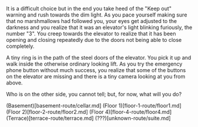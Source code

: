 It is a difficult choice but in the end you take heed of the "Keep out" warning and rush towards the dim light. As you pace yourself making sure that no marshmallows had followed you, your eyes get adjusted to the darkness and you realize that it was an elevator's light blinking furiously, the number "3". You creep towards the elevator to realize that it has been opening and closing repeatedly due to the doors not being able to close completely. 

A tiny ring is in the path of the steel doors of the elevator. You pick it up and walk inside the otherwise ordinary looking lift. As you try the emergency phone button without much success, you realize that some of the buttons on the elevator are missing and there is a tiny camera looking at you from above.

Who is on the other side, you cannot tell; but, for now, what will you do?

(Basement)[basement-route/cellar.md]
(Floor 1)[floor-1-route/floor1.md]
(Floor 2)[floor-2-route/floor2.md]
(Floor 4)[floor-4-route/floor4.md]
(Terrace)[terrace-route/terrace.md]
(???)[unknown-route/suite.md] 